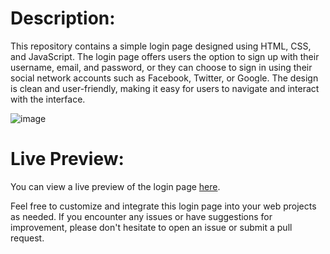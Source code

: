 # Description:

This repository contains a simple login page designed using HTML, CSS, and JavaScript. The login page offers users the option to sign up with their username, email, and password, or they can choose to sign in using their social network accounts such as Facebook, Twitter, or Google. The design is clean and user-friendly, making it easy for users to navigate and interact with the interface.

![image](https://github.com/jihado-i/social-login-page/assets/81075046/1e4c5d1d-00ef-4dcd-85a5-970fac4a44a5)



# Live Preview:
You can view a live preview of the login page [here](https://jihado-i.github.io/social-login-page/).


Feel free to customize and integrate this login page into your web projects as needed. If you encounter any issues or have suggestions for improvement, please don't hesitate to open an issue or submit a pull request.
